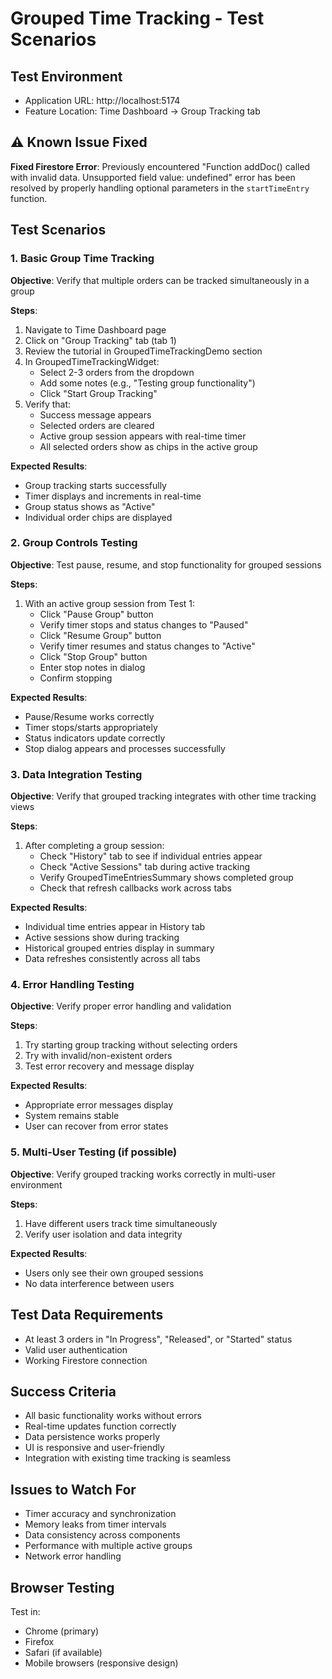 # Grouped Time Tracking - Test Scenarios

## Test Environment

- Application URL: http://localhost:5174
- Feature Location: Time Dashboard → Group Tracking tab

## ⚠️ Known Issue Fixed

**Fixed Firestore Error**: Previously encountered "Function addDoc() called with invalid data. Unsupported field value: undefined" error has been resolved by properly handling optional parameters in the `startTimeEntry` function.

## Test Scenarios

### 1. Basic Group Time Tracking

**Objective**: Verify that multiple orders can be tracked simultaneously in a group

**Steps**:

1. Navigate to Time Dashboard page
2. Click on "Group Tracking" tab (tab 1)
3. Review the tutorial in GroupedTimeTrackingDemo section
4. In GroupedTimeTrackingWidget:
   - Select 2-3 orders from the dropdown
   - Add some notes (e.g., "Testing group functionality")
   - Click "Start Group Tracking"
5. Verify that:
   - Success message appears
   - Selected orders are cleared
   - Active group session appears with real-time timer
   - All selected orders show as chips in the active group

**Expected Results**:

- Group tracking starts successfully
- Timer displays and increments in real-time
- Group status shows as "Active"
- Individual order chips are displayed

### 2. Group Controls Testing

**Objective**: Test pause, resume, and stop functionality for grouped sessions

**Steps**:

1. With an active group session from Test 1:
   - Click "Pause Group" button
   - Verify timer stops and status changes to "Paused"
   - Click "Resume Group" button
   - Verify timer resumes and status changes to "Active"
   - Click "Stop Group" button
   - Enter stop notes in dialog
   - Confirm stopping

**Expected Results**:

- Pause/Resume works correctly
- Timer stops/starts appropriately
- Status indicators update correctly
- Stop dialog appears and processes successfully

### 3. Data Integration Testing

**Objective**: Verify that grouped tracking integrates with other time tracking views

**Steps**:

1. After completing a group session:
   - Check "History" tab to see if individual entries appear
   - Check "Active Sessions" tab during active tracking
   - Verify GroupedTimeEntriesSummary shows completed group
   - Check that refresh callbacks work across tabs

**Expected Results**:

- Individual time entries appear in History tab
- Active sessions show during tracking
- Historical grouped entries display in summary
- Data refreshes consistently across all tabs

### 4. Error Handling Testing

**Objective**: Verify proper error handling and validation

**Steps**:

1. Try starting group tracking without selecting orders
2. Try with invalid/non-existent orders
3. Test error recovery and message display

**Expected Results**:

- Appropriate error messages display
- System remains stable
- User can recover from error states

### 5. Multi-User Testing (if possible)

**Objective**: Verify grouped tracking works correctly in multi-user environment

**Steps**:

1. Have different users track time simultaneously
2. Verify user isolation and data integrity

**Expected Results**:

- Users only see their own grouped sessions
- No data interference between users

## Test Data Requirements

- At least 3 orders in "In Progress", "Released", or "Started" status
- Valid user authentication
- Working Firestore connection

## Success Criteria

- All basic functionality works without errors
- Real-time updates function correctly
- Data persistence works properly
- UI is responsive and user-friendly
- Integration with existing time tracking is seamless

## Issues to Watch For

- Timer accuracy and synchronization
- Memory leaks from timer intervals
- Data consistency across components
- Performance with multiple active groups
- Network error handling

## Browser Testing

Test in:

- Chrome (primary)
- Firefox
- Safari (if available)
- Mobile browsers (responsive design)
